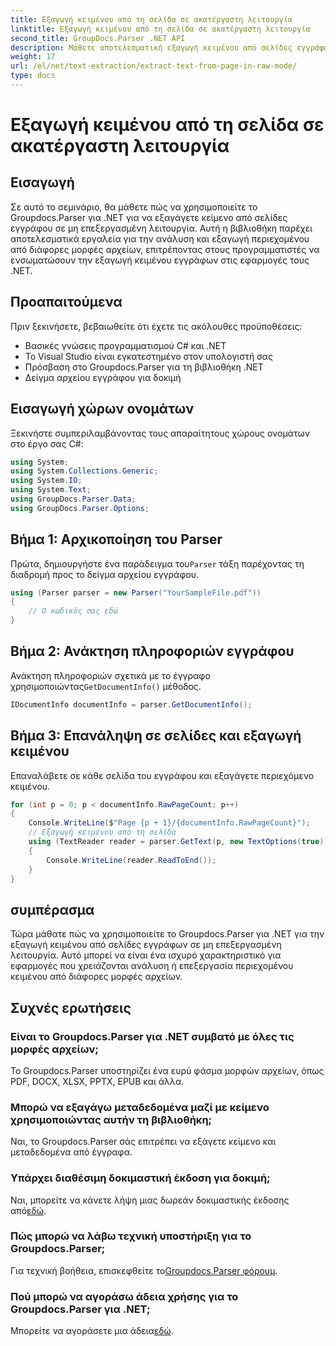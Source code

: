 ```yaml
---
title: Εξαγωγή κειμένου από τη σελίδα σε ακατέργαστη λειτουργία
linktitle: Εξαγωγή κειμένου από τη σελίδα σε ακατέργαστη λειτουργία
second_title: GroupDocs.Parser .NET API
description: Μάθετε αποτελεσματική εξαγωγή κειμένου από σελίδες εγγράφων χρησιμοποιώντας το Groupdocs.Parser για .NET σε αυτό το περιεκτικό σεμινάριο.
weight: 17
url: /el/net/text-extraction/extract-text-from-page-in-raw-mode/
type: docs
---
```

# Εξαγωγή κειμένου από τη σελίδα σε ακατέργαστη λειτουργία

## Εισαγωγή
Σε αυτό το σεμινάριο, θα μάθετε πώς να χρησιμοποιείτε το Groupdocs.Parser για .NET για να εξαγάγετε κείμενο από σελίδες εγγράφου σε μη επεξεργασμένη λειτουργία. Αυτή η βιβλιοθήκη παρέχει αποτελεσματικά εργαλεία για την ανάλυση και εξαγωγή περιεχομένου από διάφορες μορφές αρχείων, επιτρέποντας στους προγραμματιστές να ενσωματώσουν την εξαγωγή κειμένου εγγράφων στις εφαρμογές τους .NET.
## Προαπαιτούμενα
Πριν ξεκινήσετε, βεβαιωθείτε ότι έχετε τις ακόλουθες προϋποθέσεις:
- Βασικές γνώσεις προγραμματισμού C# και .NET
- Το Visual Studio είναι εγκατεστημένο στον υπολογιστή σας
- Πρόσβαση στο Groupdocs.Parser για τη βιβλιοθήκη .NET
- Δείγμα αρχείου εγγράφου για δοκιμή

## Εισαγωγή χώρων ονομάτων
Ξεκινήστε συμπεριλαμβάνοντας τους απαραίτητους χώρους ονομάτων στο έργο σας C#:
```csharp
using System;
using System.Collections.Generic;
using System.IO;
using System.Text;
using GroupDocs.Parser.Data;
using GroupDocs.Parser.Options;
```
## Βήμα 1: Αρχικοποίηση του Parser
 Πρώτα, δημιουργήστε ένα παράδειγμα του`Parser` τάξη παρέχοντας τη διαδρομή προς το δείγμα αρχείου εγγράφου.
```csharp
using (Parser parser = new Parser("YourSampleFile.pdf"))
{
    // Ο κωδικός σας εδώ
}
```
## Βήμα 2: Ανάκτηση πληροφοριών εγγράφου
 Ανάκτηση πληροφοριών σχετικά με το έγγραφο χρησιμοποιώντας`GetDocumentInfo()` μέθοδος.
```csharp
IDocumentInfo documentInfo = parser.GetDocumentInfo();
```
## Βήμα 3: Επανάληψη σε σελίδες και εξαγωγή κειμένου
Επαναλάβετε σε κάθε σελίδα του εγγράφου και εξαγάγετε περιεχόμενο κειμένου.
```csharp
for (int p = 0; p < documentInfo.RawPageCount; p++)
{
    Console.WriteLine($"Page {p + 1}/{documentInfo.RawPageCount}");
    // Εξαγωγή κειμένου από τη σελίδα
    using (TextReader reader = parser.GetText(p, new TextOptions(true)))
    {
        Console.WriteLine(reader.ReadToEnd());
    }
}
```

## συμπέρασμα
Τώρα μάθατε πώς να χρησιμοποιείτε το Groupdocs.Parser για .NET για την εξαγωγή κειμένου από σελίδες εγγράφων σε μη επεξεργασμένη λειτουργία. Αυτό μπορεί να είναι ένα ισχυρό χαρακτηριστικό για εφαρμογές που χρειάζονται ανάλυση ή επεξεργασία περιεχομένου κειμένου από διάφορες μορφές αρχείων.

## Συχνές ερωτήσεις
### Είναι το Groupdocs.Parser για .NET συμβατό με όλες τις μορφές αρχείων;
Το Groupdocs.Parser υποστηρίζει ένα ευρύ φάσμα μορφών αρχείων, όπως PDF, DOCX, XLSX, PPTX, EPUB και άλλα.
### Μπορώ να εξαγάγω μεταδεδομένα μαζί με κείμενο χρησιμοποιώντας αυτήν τη βιβλιοθήκη;
Ναι, το Groupdocs.Parser σάς επιτρέπει να εξάγετε κείμενο και μεταδεδομένα από έγγραφα.
### Υπάρχει διαθέσιμη δοκιμαστική έκδοση για δοκιμή;
 Ναι, μπορείτε να κάνετε λήψη μιας δωρεάν δοκιμαστικής έκδοσης από[εδώ](https://releases.groupdocs.com/).
### Πώς μπορώ να λάβω τεχνική υποστήριξη για το Groupdocs.Parser;
 Για τεχνική βοήθεια, επισκεφθείτε το[Groupdocs.Parser φόρουμ](https://forum.groupdocs.com/c/parser/17).
### Πού μπορώ να αγοράσω άδεια χρήσης για το Groupdocs.Parser για .NET;
 Μπορείτε να αγοράσετε μια άδεια[εδώ](https://purchase.groupdocs.com/buy).